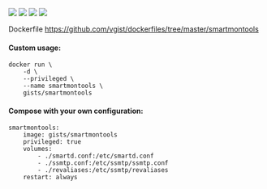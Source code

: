 ![](https://images.microbadger.com/badges/version/gists/smartmontools.svg) ![](https://images.microbadger.com/badges/image/gists/smartmontools.svg) ![](https://img.shields.io/docker/stars/gists/smartmontools.svg) ![](https://img.shields.io/docker/pulls/gists/smartmontools.svg)

Dockerfile <https://github.com/vgist/dockerfiles/tree/master/smartmontools>

#### Custom usage:

    docker run \
        -d \
        --privileged \
        --name smartmontools \
        gists/smartmontools

#### Compose with your own configuration:

    smartmontools:
        image: gists/smartmontools
        privileged: true
        volumes:
            - ./smartd.conf:/etc/smartd.conf
            - ./ssmtp.conf:/etc/ssmtp/ssmtp.conf
            - ./revaliases:/etc/ssmtp/revaliases
        restart: always
